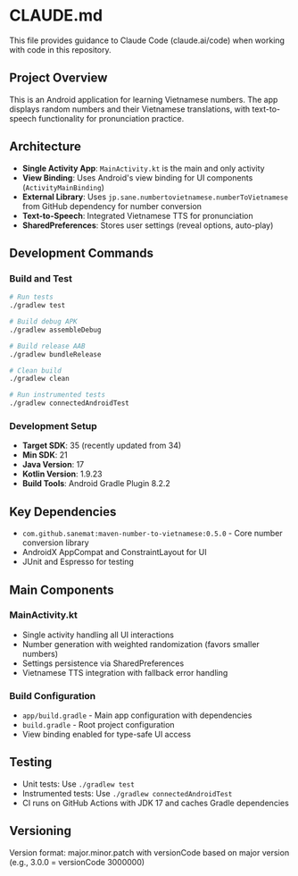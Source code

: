 # CLAUDE.md

This file provides guidance to Claude Code (claude.ai/code) when working with code in this repository.

## Project Overview

This is an Android application for learning Vietnamese numbers. The app displays random numbers and their Vietnamese translations, with text-to-speech functionality for pronunciation practice.

## Architecture

- **Single Activity App**: `MainActivity.kt` is the main and only activity
- **View Binding**: Uses Android's view binding for UI components (`ActivityMainBinding`)
- **External Library**: Uses `jp.sane.numbertovietnamese.numberToVietnamese` from GitHub dependency for number conversion
- **Text-to-Speech**: Integrated Vietnamese TTS for pronunciation
- **SharedPreferences**: Stores user settings (reveal options, auto-play)

## Development Commands

### Build and Test
```bash
# Run tests
./gradlew test

# Build debug APK
./gradlew assembleDebug

# Build release AAB
./gradlew bundleRelease

# Clean build
./gradlew clean

# Run instrumented tests
./gradlew connectedAndroidTest
```

### Development Setup
- **Target SDK**: 35 (recently updated from 34)
- **Min SDK**: 21
- **Java Version**: 17
- **Kotlin Version**: 1.9.23
- **Build Tools**: Android Gradle Plugin 8.2.2

## Key Dependencies
- `com.github.sanemat:maven-number-to-vietnamese:0.5.0` - Core number conversion library
- AndroidX AppCompat and ConstraintLayout for UI
- JUnit and Espresso for testing

## Main Components

### MainActivity.kt
- Single activity handling all UI interactions
- Number generation with weighted randomization (favors smaller numbers)
- Settings persistence via SharedPreferences
- Vietnamese TTS integration with fallback error handling

### Build Configuration
- `app/build.gradle` - Main app configuration with dependencies
- `build.gradle` - Root project configuration
- View binding enabled for type-safe UI access

## Testing
- Unit tests: Use `./gradlew test`
- Instrumented tests: Use `./gradlew connectedAndroidTest`
- CI runs on GitHub Actions with JDK 17 and caches Gradle dependencies

## Versioning
Version format: major.minor.patch with versionCode based on major version (e.g., 3.0.0 = versionCode 3000000)
